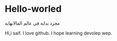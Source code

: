 # Hello-worled
مجرد بداية في عالم المالانهاية

Hi,i saif. 
I love github. 
I hope learning devolep wep. 
